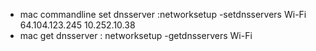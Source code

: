 - mac commandline set dnsserver    :networksetup -setdnsservers Wi-Fi  64.104.123.245  10.252.10.38
- mac get dnsserver :    networksetup -getdnsservers Wi-Fi

